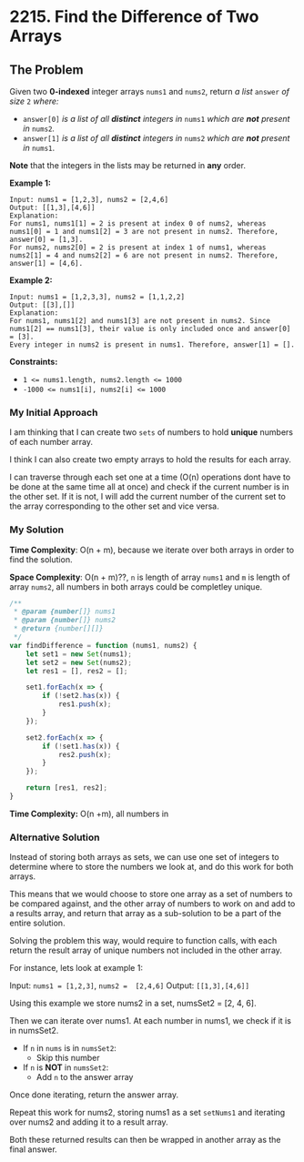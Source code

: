 
# 2215. Find the Difference of Two Arrays

## The Problem

Given two **0-indexed** integer arrays `nums1` and `nums2`, return _a list_ `answer` _of size_ `2` _where:_

-   `answer[0]` _is a list of all **distinct** integers in_ `nums1` _which are **not** present in_ `nums2`_._
-   `answer[1]` _is a list of all **distinct** integers in_ `nums2` _which are **not** present in_ `nums1`.

**Note** that the integers in the lists may be returned in **any** order.

**Example 1:**

```
Input: nums1 = [1,2,3], nums2 = [2,4,6]
Output: [[1,3],[4,6]]
Explanation:
For nums1, nums1[1] = 2 is present at index 0 of nums2, whereas nums1[0] = 1 and nums1[2] = 3 are not present in nums2. Therefore, answer[0] = [1,3].
For nums2, nums2[0] = 2 is present at index 1 of nums1, whereas nums2[1] = 4 and nums2[2] = 6 are not present in nums2. Therefore, answer[1] = [4,6].
```

**Example 2:**

```
Input: nums1 = [1,2,3,3], nums2 = [1,1,2,2]
Output: [[3],[]]
Explanation:
For nums1, nums1[2] and nums1[3] are not present in nums2. Since nums1[2] == nums1[3], their value is only included once and answer[0] = [3].
Every integer in nums2 is present in nums1. Therefore, answer[1] = [].

```

**Constraints:**

-   `1 <= nums1.length, nums2.length <= 1000`
-   `-1000 <= nums1[i], nums2[i] <= 1000`

### My Initial Approach

I am thinking that I can create two `sets` of numbers to hold **unique** numbers of each number array.

I think I can also create two empty arrays to hold the results for each array.

I can traverse through each set one at a time (O(n) operations dont have to be done at the same time all at once) and check if the current number is in the other set.
If it is not, I will add the current number of the current set to the array corresponding to the other set and vice versa.

### My Solution

**Time Complexity**: O(n + m), because we iterate over both arrays in order to find the solution.

**Space Complexity**: O(n + m)??, `n` is length of array `nums1` and `m` is length of array `nums2`, all numbers in both arrays could be completley unique.

```javascript
/**
 * @param {number[]} nums1
 * @param {number[]} nums2
 * @return {number[][]}
 */
var findDifference = function (nums1, nums2) {
    let set1 = new Set(nums1);
    let set2 = new Set(nums2);
    let res1 = [], res2 = [];

    set1.forEach(x => {
        if (!set2.has(x)) {
            res1.push(x);
        }
    });

    set2.forEach(x => {
        if (!set1.has(x)) {
            res2.push(x);
        }
    });

    return [res1, res2];
}
```
**Time Complexity:** O(n +m), all numbers in 

### Alternative Solution

Instead of storing both arrays as sets, we can use one set of integers to determine where to store the numbers we look at, and do this work for both arrays.

This means that we would choose to store one array as a set of numbers to be compared against, and the other array of numbers to work on and add to a results array, and return that array as a sub-solution to be a part of the entire solution. 

Solving the problem this way, would require to function calls, with each return the result array of unique numbers not included in the other array.



For instance, lets look at example 1:

Input: `nums1 = [1,2,3]`, `nums2 =  [2,4,6]`
Output: `[[1,3],[4,6]]`

Using this example we store nums2 in a set, numsSet2 = [2, 4, 6].

Then we can iterate over nums1. At each number in nums1, we check if it
is in numsSet2.

* If `n` in `nums` is in `numsSet2`:
    * Skip this number
* If `n` is **NOT** in `numsSet2`:
    * Add `n` to the answer array

Once done iterating, return the answer array.

Repeat this work for nums2, storing nums1 as a set `setNums1` and iterating over nums2 and adding it to a result array.

Both these returned results can then be wrapped in another array as the final answer.







